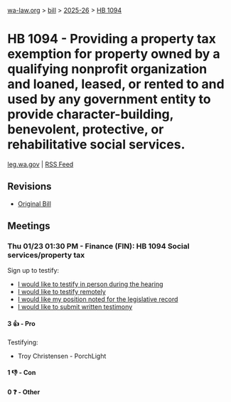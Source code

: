 [wa-law.org](/) > [bill](/bill/) > [2025-26](/bill/2025-26/) > [HB 1094](/bill/2025-26/hb/1094/)

# HB 1094 - Providing a property tax exemption for property owned by a qualifying nonprofit organization and loaned, leased, or rented to and used by any government entity to provide character-building, benevolent, protective, or rehabilitative social services.
[leg.wa.gov](https://app.leg.wa.gov/billsummary?BillNumber=1094&Year=2025&Initiative=false) | [RSS Feed](./rss.xml)

## Revisions
* [Original Bill](1/)

## Meetings
### Thu 01/23 01:30 PM - Finance (FIN): HB 1094 Social services/property tax
Sign up to testify:
* [I would like to testify in person during the hearing](https://app.leg.wa.gov/csi/Testifier/Add?chamber=House&mId=32445&aId=161421&caId=24873&tId=1)
* [I would like to testify remotely](https://app.leg.wa.gov/csi/Testifier/Add?chamber=House&mId=32445&aId=161421&caId=24873&tId=2)
* [I would like my position noted for the legislative record](https://app.leg.wa.gov/csi/Testifier/Add?chamber=House&mId=32445&aId=161421&caId=24873&tId=3)
* [I would like to submit written testimony](https://app.leg.wa.gov/csi/Testifier/Add?chamber=House&mId=32445&aId=161421&caId=24873&tId=4)

#### 3 👍 - Pro
Testifying:
* Troy Christensen - PorchLight

#### 1 👎 - Con

#### 0 ❓ - Other
